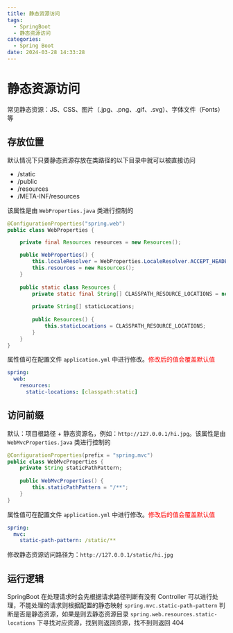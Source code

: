 ```yaml
---
title: 静态资源访问
tags:
  - SpringBoot
  - 静态资源访问
categories:
  - Spring Boot
date: 2024-03-28 14:33:28
---
```

# 静态资源访问

常见静态资源：JS、CSS、图片（.jpg、.png、.gif、.svg）、字体文件（Fonts）等
## 存放位置

默认情况下只要静态资源存放在类路径的以下目录中就可以被直接访问

- /static
- /public
- /resources
- /META-INF/resources

该属性是由 `WebProperties.java` 类进行控制的

```java
@ConfigurationProperties("spring.web")  
public class WebProperties {

	private final Resources resources = new Resources();

	public WebProperties() {  
		this.localeResolver = WebProperties.LocaleResolver.ACCEPT_HEADER;  
		this.resources = new Resources();  
	}
    
	public static class Resources {
		private static final String[] CLASSPATH_RESOURCE_LOCATIONS = new String[]{"classpath:/META-INF/resources/", "classpath:/resources/", "classpath:/static/", "classpath:/public/"};
        
		private String[] staticLocations;
        
		public Resources() {  
			this.staticLocations = CLASSPATH_RESOURCE_LOCATIONS;
		}
	}
}
```

属性值可在配置文件 `application.yml` 中进行修改。<font color = red>修改后的值会覆盖默认值</font>

```yml
spring:  
  web:  
    resources:  
      static-locations: [classpath:static]
```
## 访问前缀

默认：项目根路径 + 静态资源名，例如：`http://127.0.0.1/hi.jpg`。该属性是由 `WebMvcProperties.java` 类进行控制的

```java
@ConfigurationProperties(prefix = "spring.mvc")  
public class WebMvcProperties {
	private String staticPathPattern;
    
	public WebMvcProperties() {
		this.staticPathPattern = "/**";
	}
}
```

属性值可在配置文件 `application.yml` 中进行修改。<font color = red>修改后的值会覆盖默认值</font>

```yml
spring:
  mvc:
    static-path-pattern: /static/**
```

修改静态资源访问路径为：`http://127.0.0.1/static/hi.jpg`

## 运行逻辑

SpringBoot 在处理请求时会先根据请求路径判断有没有 Controller 可以进行处理，不能处理的请求则根据配置的静态映射 `spring.mvc.static-path-pattern` 判断是否是静态资源，如果是则去静态资源目录 `spring.web.resources.static-locations` 下寻找对应资源，找到则返回资源，找不到则返回 404